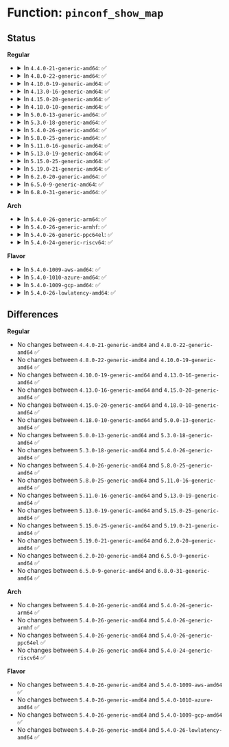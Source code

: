 # Function: <code>pinconf_show_map</code>

## Status
<b>Regular</b>
<ul>
<li>
<details>
<summary>In <code>4.4.0-21-generic-amd64</code>: ✅</summary>

```c
void pinconf_show_map(struct seq_file * s, const struct pinctrl_map * map)
```

```json
{
  "name": "pinconf_show_map",
  "collision_type": "Unique Global",
  "inline_type": "No",
  "funcs": [
    {
      "addr": 18446744071583175952,
      "name": "pinconf_show_map",
      "external": true,
      "loc": "drivers/pinctrl/pinconf.c:227",
      "file": "drivers/pinctrl/pinconf.c",
      "inline": "seen, unknown",
      "caller_inline": [],
      "caller_func": [
        "drivers/pinctrl/core.c:pinctrl_maps_show"
      ]
    }
  ],
  "symbols": [
    {
      "addr": 18446744071583175952,
      "name": "pinconf_show_map",
      "section": ".text",
      "bind": "STB_GLOBAL",
      "size": 121
    }
  ]
}
```
</details>
</li>
<li>
<details>
<summary>In <code>4.8.0-22-generic-amd64</code>: ✅</summary>

```c
void pinconf_show_map(struct seq_file * s, const struct pinctrl_map * map)
```

```json
{
  "name": "pinconf_show_map",
  "collision_type": "Unique Global",
  "inline_type": "No",
  "funcs": [
    {
      "addr": 18446744071583472704,
      "name": "pinconf_show_map",
      "external": true,
      "loc": "drivers/pinctrl/pinconf.c:227",
      "file": "drivers/pinctrl/pinconf.c",
      "inline": "seen, unknown",
      "caller_inline": [],
      "caller_func": [
        "drivers/pinctrl/core.c:pinctrl_maps_show"
      ]
    }
  ],
  "symbols": [
    {
      "addr": 18446744071583472704,
      "name": "pinconf_show_map",
      "section": ".text",
      "bind": "STB_GLOBAL",
      "size": 121
    }
  ]
}
```
</details>
</li>
<li>
<details>
<summary>In <code>4.10.0-19-generic-amd64</code>: ✅</summary>

```c
void pinconf_show_map(struct seq_file * s, const struct pinctrl_map * map)
```

```json
{
  "name": "pinconf_show_map",
  "collision_type": "Unique Global",
  "inline_type": "No",
  "funcs": [
    {
      "addr": 18446744071583600416,
      "name": "pinconf_show_map",
      "external": true,
      "loc": "drivers/pinctrl/pinconf.c:227",
      "file": "drivers/pinctrl/pinconf.c",
      "inline": "seen, unknown",
      "caller_inline": [],
      "caller_func": [
        "drivers/pinctrl/core.c:pinctrl_maps_show"
      ]
    }
  ],
  "symbols": [
    {
      "addr": 18446744071583600416,
      "name": "pinconf_show_map",
      "section": ".text",
      "bind": "STB_GLOBAL",
      "size": 121
    }
  ]
}
```
</details>
</li>
<li>
<details>
<summary>In <code>4.13.0-16-generic-amd64</code>: ✅</summary>

```c
void pinconf_show_map(struct seq_file * s, const struct pinctrl_map * map)
```

```json
{
  "name": "pinconf_show_map",
  "collision_type": "Unique Global",
  "inline_type": "No",
  "funcs": [
    {
      "addr": 18446744071583639520,
      "name": "pinconf_show_map",
      "external": true,
      "loc": "drivers/pinctrl/pinconf.c:238",
      "file": "drivers/pinctrl/pinconf.c",
      "inline": "seen, unknown",
      "caller_inline": [],
      "caller_func": [
        "drivers/pinctrl/core.c:pinctrl_maps_show"
      ]
    }
  ],
  "symbols": [
    {
      "addr": 18446744071583639520,
      "name": "pinconf_show_map",
      "section": ".text",
      "bind": "STB_GLOBAL",
      "size": 121
    }
  ]
}
```
</details>
</li>
<li>
<details>
<summary>In <code>4.15.0-20-generic-amd64</code>: ✅</summary>

```c
void pinconf_show_map(struct seq_file * s, const struct pinctrl_map * map)
```

```json
{
  "name": "pinconf_show_map",
  "collision_type": "Unique Global",
  "inline_type": "No",
  "funcs": [
    {
      "addr": 18446744071583885936,
      "name": "pinconf_show_map",
      "external": true,
      "loc": "drivers/pinctrl/pinconf.c:238",
      "file": "drivers/pinctrl/pinconf.c",
      "inline": "seen, unknown",
      "caller_inline": [],
      "caller_func": [
        "drivers/pinctrl/core.c:pinctrl_maps_show"
      ]
    }
  ],
  "symbols": [
    {
      "addr": 18446744071583885936,
      "name": "pinconf_show_map",
      "section": ".text",
      "bind": "STB_GLOBAL",
      "size": 121
    }
  ]
}
```
</details>
</li>
<li>
<details>
<summary>In <code>4.18.0-10-generic-amd64</code>: ✅</summary>

```c
void pinconf_show_map(struct seq_file * s, const struct pinctrl_map * map)
```

```json
{
  "name": "pinconf_show_map",
  "collision_type": "Unique Global",
  "inline_type": "No",
  "funcs": [
    {
      "addr": 18446744071584086608,
      "name": "pinconf_show_map",
      "external": true,
      "loc": "drivers/pinctrl/pinconf.c:238",
      "file": "drivers/pinctrl/pinconf.c",
      "inline": "seen, unknown",
      "caller_inline": [],
      "caller_func": [
        "drivers/pinctrl/core.c:pinctrl_maps_show"
      ]
    }
  ],
  "symbols": [
    {
      "addr": 18446744071584086608,
      "name": "pinconf_show_map",
      "section": ".text",
      "bind": "STB_GLOBAL",
      "size": 121
    }
  ]
}
```
</details>
</li>
<li>
<details>
<summary>In <code>5.0.0-13-generic-amd64</code>: ✅</summary>

```c
void pinconf_show_map(struct seq_file * s, const struct pinctrl_map * map)
```

```json
{
  "name": "pinconf_show_map",
  "collision_type": "Unique Global",
  "inline_type": "No",
  "funcs": [
    {
      "addr": 18446744071584171200,
      "name": "pinconf_show_map",
      "external": true,
      "loc": "drivers/pinctrl/pinconf.c:238",
      "file": "drivers/pinctrl/pinconf.c",
      "inline": "seen, unknown",
      "caller_inline": [],
      "caller_func": [
        "drivers/pinctrl/core.c:pinctrl_maps_show"
      ]
    }
  ],
  "symbols": [
    {
      "addr": 18446744071584171200,
      "name": "pinconf_show_map",
      "section": ".text",
      "bind": "STB_GLOBAL",
      "size": 121
    }
  ]
}
```
</details>
</li>
<li>
<details>
<summary>In <code>5.3.0-18-generic-amd64</code>: ✅</summary>

```c
void pinconf_show_map(struct seq_file * s, const struct pinctrl_map * map)
```

```json
{
  "name": "pinconf_show_map",
  "collision_type": "Unique Global",
  "inline_type": "No",
  "funcs": [
    {
      "addr": 18446744071584359872,
      "name": "pinconf_show_map",
      "external": true,
      "loc": "drivers/pinctrl/pinconf.c:236",
      "file": "drivers/pinctrl/pinconf.c",
      "inline": "seen, unknown",
      "caller_inline": [],
      "caller_func": [
        "drivers/pinctrl/core.c:pinctrl_maps_show"
      ]
    }
  ],
  "symbols": [
    {
      "addr": 18446744071584359872,
      "name": "pinconf_show_map",
      "section": ".text",
      "bind": "STB_GLOBAL",
      "size": 121
    }
  ]
}
```
</details>
</li>
<li>
<details>
<summary>In <code>5.4.0-26-generic-amd64</code>: ✅</summary>

```c
void pinconf_show_map(struct seq_file * s, const struct pinctrl_map * map)
```

```json
{
  "name": "pinconf_show_map",
  "collision_type": "Unique Global",
  "inline_type": "No",
  "funcs": [
    {
      "addr": 18446744071584494672,
      "name": "pinconf_show_map",
      "external": true,
      "loc": "drivers/pinctrl/pinconf.c:236",
      "file": "drivers/pinctrl/pinconf.c",
      "inline": "seen, unknown",
      "caller_inline": [],
      "caller_func": [
        "drivers/pinctrl/core.c:pinctrl_maps_show"
      ]
    }
  ],
  "symbols": [
    {
      "addr": 18446744071584494672,
      "name": "pinconf_show_map",
      "section": ".text",
      "bind": "STB_GLOBAL",
      "size": 121
    }
  ]
}
```
</details>
</li>
<li>
<details>
<summary>In <code>5.8.0-25-generic-amd64</code>: ✅</summary>

```c
void pinconf_show_map(struct seq_file * s, const struct pinctrl_map * map)
```

```json
{
  "name": "pinconf_show_map",
  "collision_type": "Unique Global",
  "inline_type": "No",
  "funcs": [
    {
      "addr": 18446744071585159744,
      "name": "pinconf_show_map",
      "external": true,
      "loc": "drivers/pinctrl/pinconf.c:236",
      "file": "drivers/pinctrl/pinconf.c",
      "inline": "seen, unknown",
      "caller_inline": [],
      "caller_func": [
        "drivers/pinctrl/core.c:pinctrl_maps_show"
      ]
    }
  ],
  "symbols": [
    {
      "addr": 18446744071585159744,
      "name": "pinconf_show_map",
      "section": ".text",
      "bind": "STB_GLOBAL",
      "size": 121
    }
  ]
}
```
</details>
</li>
<li>
<details>
<summary>In <code>5.11.0-16-generic-amd64</code>: ✅</summary>

```c
void pinconf_show_map(struct seq_file * s, const struct pinctrl_map * map)
```

```json
{
  "name": "pinconf_show_map",
  "collision_type": "Unique Global",
  "inline_type": "No",
  "funcs": [
    {
      "addr": 18446744071585309488,
      "name": "pinconf_show_map",
      "external": true,
      "loc": "drivers/pinctrl/pinconf.c:236",
      "file": "drivers/pinctrl/pinconf.c",
      "inline": "seen, unknown",
      "caller_inline": [],
      "caller_func": [
        "drivers/pinctrl/core.c:pinctrl_maps_show"
      ]
    }
  ],
  "symbols": [
    {
      "addr": 18446744071585309488,
      "name": "pinconf_show_map",
      "section": ".text",
      "bind": "STB_GLOBAL",
      "size": 121
    }
  ]
}
```
</details>
</li>
<li>
<details>
<summary>In <code>5.13.0-19-generic-amd64</code>: ✅</summary>

```c
void pinconf_show_map(struct seq_file * s, const struct pinctrl_map * map)
```

```json
{
  "name": "pinconf_show_map",
  "collision_type": "Unique Global",
  "inline_type": "No",
  "funcs": [
    {
      "addr": 18446744071585194000,
      "name": "pinconf_show_map",
      "external": true,
      "loc": "drivers/pinctrl/pinconf.c:236",
      "file": "drivers/pinctrl/pinconf.c",
      "inline": "seen, unknown",
      "caller_inline": [],
      "caller_func": [
        "drivers/pinctrl/core.c:pinctrl_maps_show"
      ]
    }
  ],
  "symbols": [
    {
      "addr": 18446744071585194000,
      "name": "pinconf_show_map",
      "section": ".text",
      "bind": "STB_GLOBAL",
      "size": 121
    }
  ]
}
```
</details>
</li>
<li>
<details>
<summary>In <code>5.15.0-25-generic-amd64</code>: ✅</summary>

```c
void pinconf_show_map(struct seq_file * s, const struct pinctrl_map * map)
```

```json
{
  "name": "pinconf_show_map",
  "collision_type": "Unique Global",
  "inline_type": "No",
  "funcs": [
    {
      "addr": 18446744071585648000,
      "name": "pinconf_show_map",
      "external": true,
      "loc": "drivers/pinctrl/pinconf.c:236",
      "file": "drivers/pinctrl/pinconf.c",
      "inline": "seen, unknown",
      "caller_inline": [],
      "caller_func": [
        "drivers/pinctrl/core.c:pinctrl_maps_show"
      ]
    }
  ],
  "symbols": [
    {
      "addr": 18446744071585648000,
      "name": "pinconf_show_map",
      "section": ".text",
      "bind": "STB_GLOBAL",
      "size": 121
    }
  ]
}
```
</details>
</li>
<li>
<details>
<summary>In <code>5.19.0-21-generic-amd64</code>: ✅</summary>

```c
void pinconf_show_map(struct seq_file * s, const struct pinctrl_map * map)
```

```json
{
  "name": "pinconf_show_map",
  "collision_type": "Unique Global",
  "inline_type": "No",
  "funcs": [
    {
      "addr": 18446744071586809552,
      "name": "pinconf_show_map",
      "external": true,
      "loc": "drivers/pinctrl/pinconf.c:236",
      "file": "drivers/pinctrl/pinconf.c",
      "inline": "seen, unknown",
      "caller_inline": [],
      "caller_func": [
        "drivers/pinctrl/core.c:pinctrl_maps_show"
      ]
    }
  ],
  "symbols": [
    {
      "addr": 18446744071586809552,
      "name": "pinconf_show_map",
      "section": ".text",
      "bind": "STB_GLOBAL",
      "size": 135
    }
  ]
}
```
</details>
</li>
<li>
<details>
<summary>In <code>6.2.0-20-generic-amd64</code>: ✅</summary>

```c
void pinconf_show_map(struct seq_file * s, const struct pinctrl_map * map)
```

```json
{
  "name": "pinconf_show_map",
  "collision_type": "Unique Global",
  "inline_type": "No",
  "funcs": [
    {
      "addr": 18446744071587947920,
      "name": "pinconf_show_map",
      "external": true,
      "loc": "drivers/pinctrl/pinconf.c:236",
      "file": "drivers/pinctrl/pinconf.c",
      "inline": "seen, unknown",
      "caller_inline": [],
      "caller_func": [
        "drivers/pinctrl/core.c:pinctrl_maps_show"
      ]
    }
  ],
  "symbols": [
    {
      "addr": 18446744071587947920,
      "name": "pinconf_show_map",
      "section": ".text",
      "bind": "STB_GLOBAL",
      "size": 135
    }
  ]
}
```
</details>
</li>
<li>
<details>
<summary>In <code>6.5.0-9-generic-amd64</code>: ✅</summary>

```c
void pinconf_show_map(struct seq_file * s, const struct pinctrl_map * map)
```

```json
{
  "name": "pinconf_show_map",
  "collision_type": "Unique Global",
  "inline_type": "No",
  "funcs": [
    {
      "addr": 18446744071588222176,
      "name": "pinconf_show_map",
      "external": true,
      "loc": "drivers/pinctrl/pinconf.c:236",
      "file": "drivers/pinctrl/pinconf.c",
      "inline": "seen, unknown",
      "caller_inline": [],
      "caller_func": [
        "drivers/pinctrl/core.c:pinctrl_maps_show"
      ]
    }
  ],
  "symbols": [
    {
      "addr": 18446744071588222176,
      "name": "pinconf_show_map",
      "section": ".text",
      "bind": "STB_GLOBAL",
      "size": 137
    }
  ]
}
```
</details>
</li>
<li>
<details>
<summary>In <code>6.8.0-31-generic-amd64</code>: ✅</summary>

```c
void pinconf_show_map(struct seq_file * s, const struct pinctrl_map * map)
```

```json
{
  "name": "pinconf_show_map",
  "collision_type": "Unique Global",
  "inline_type": "No",
  "funcs": [
    {
      "addr": 18446744071588514960,
      "name": "pinconf_show_map",
      "external": true,
      "loc": "drivers/pinctrl/pinconf.c:238",
      "file": "drivers/pinctrl/pinconf.c",
      "inline": "seen, unknown",
      "caller_inline": [],
      "caller_func": [
        "drivers/pinctrl/core.c:pinctrl_maps_show"
      ]
    }
  ],
  "symbols": [
    {
      "addr": 18446744071588514960,
      "name": "pinconf_show_map",
      "section": ".text",
      "bind": "STB_GLOBAL",
      "size": 137
    }
  ]
}
```
</details>
</li>
</ul>
<b>Arch</b>
<ul>
<li>
<details>
<summary>In <code>5.4.0-26-generic-arm64</code>: ✅</summary>

```c
void pinconf_show_map(struct seq_file * s, const struct pinctrl_map * map)
```

```json
{
  "name": "pinconf_show_map",
  "collision_type": "Unique Global",
  "inline_type": "No",
  "funcs": [
    {
      "addr": 18446603336496514880,
      "name": "pinconf_show_map",
      "external": true,
      "loc": "drivers/pinctrl/pinconf.c:236",
      "file": "drivers/pinctrl/pinconf.c",
      "inline": "seen, unknown",
      "caller_inline": [],
      "caller_func": [
        "drivers/pinctrl/core.c:pinctrl_maps_show"
      ]
    }
  ],
  "symbols": [
    {
      "addr": 18446603336496514880,
      "name": "pinconf_show_map",
      "section": ".text",
      "bind": "STB_GLOBAL",
      "size": 156
    }
  ]
}
```
</details>
</li>
<li>
<details>
<summary>In <code>5.4.0-26-generic-armhf</code>: ✅</summary>

```c
void pinconf_show_map(struct seq_file * s, const struct pinctrl_map * map)
```

```json
{
  "name": "pinconf_show_map",
  "collision_type": "Unique Global",
  "inline_type": "No",
  "funcs": [
    {
      "addr": 3229819872,
      "name": "pinconf_show_map",
      "external": true,
      "loc": "drivers/pinctrl/pinconf.c:236",
      "file": "drivers/pinctrl/pinconf.c",
      "inline": "seen, unknown",
      "caller_inline": [],
      "caller_func": [
        "drivers/pinctrl/core.c:pinctrl_maps_show"
      ]
    }
  ],
  "symbols": [
    {
      "addr": 3229819872,
      "name": "pinconf_show_map",
      "section": ".text",
      "bind": "STB_GLOBAL",
      "size": 136
    }
  ]
}
```
</details>
</li>
<li>
<details>
<summary>In <code>5.4.0-26-generic-ppc64el</code>: ✅</summary>

```c
void pinconf_show_map(struct seq_file * s, const struct pinctrl_map * map)
```

```json
{
  "name": "pinconf_show_map",
  "collision_type": "Unique Global",
  "inline_type": "No",
  "funcs": [
    {
      "addr": 13835058055290733136,
      "name": "pinconf_show_map",
      "external": true,
      "loc": "drivers/pinctrl/pinconf.c:236",
      "file": "drivers/pinctrl/pinconf.c",
      "inline": "seen, unknown",
      "caller_inline": [],
      "caller_func": [
        "drivers/pinctrl/core.c:pinctrl_maps_show"
      ]
    }
  ],
  "symbols": [
    {
      "addr": 13835058055290733136,
      "name": "pinconf_show_map",
      "section": ".text",
      "bind": "STB_GLOBAL",
      "size": 200
    }
  ]
}
```
</details>
</li>
<li>
<details>
<summary>In <code>5.4.0-24-generic-riscv64</code>: ✅</summary>

```c
void pinconf_show_map(struct seq_file * s, const struct pinctrl_map * map)
```

```json
{
  "name": "pinconf_show_map",
  "collision_type": "Unique Global",
  "inline_type": "No",
  "funcs": [
    {
      "addr": 18446743936275431870,
      "name": "pinconf_show_map",
      "external": true,
      "loc": "drivers/pinctrl/pinconf.c:236",
      "file": "drivers/pinctrl/pinconf.c",
      "inline": "seen, unknown",
      "caller_inline": [],
      "caller_func": [
        "drivers/pinctrl/core.c:pinctrl_maps_show"
      ]
    }
  ],
  "symbols": [
    {
      "addr": 18446743936275431870,
      "name": "pinconf_show_map",
      "section": ".text",
      "bind": "STB_GLOBAL",
      "size": 142
    }
  ]
}
```
</details>
</li>
</ul>
<b>Flavor</b>
<ul>
<li>
<details>
<summary>In <code>5.4.0-1009-aws-amd64</code>: ✅</summary>

```c
void pinconf_show_map(struct seq_file * s, const struct pinctrl_map * map)
```

```json
{
  "name": "pinconf_show_map",
  "collision_type": "Unique Global",
  "inline_type": "No",
  "funcs": [
    {
      "addr": 18446744071584463424,
      "name": "pinconf_show_map",
      "external": true,
      "loc": "drivers/pinctrl/pinconf.c:236",
      "file": "drivers/pinctrl/pinconf.c",
      "inline": "seen, unknown",
      "caller_inline": [],
      "caller_func": [
        "drivers/pinctrl/core.c:pinctrl_maps_show"
      ]
    }
  ],
  "symbols": [
    {
      "addr": 18446744071584463424,
      "name": "pinconf_show_map",
      "section": ".text",
      "bind": "STB_GLOBAL",
      "size": 121
    }
  ]
}
```
</details>
</li>
<li>
<details>
<summary>In <code>5.4.0-1010-azure-amd64</code>: ✅</summary>

```c
void pinconf_show_map(struct seq_file * s, const struct pinctrl_map * map)
```

```json
{
  "name": "pinconf_show_map",
  "collision_type": "Unique Global",
  "inline_type": "No",
  "funcs": [
    {
      "addr": 18446744071584399104,
      "name": "pinconf_show_map",
      "external": true,
      "loc": "drivers/pinctrl/pinconf.c:236",
      "file": "drivers/pinctrl/pinconf.c",
      "inline": "seen, unknown",
      "caller_inline": [],
      "caller_func": [
        "drivers/pinctrl/core.c:pinctrl_maps_show"
      ]
    }
  ],
  "symbols": [
    {
      "addr": 18446744071584399104,
      "name": "pinconf_show_map",
      "section": ".text",
      "bind": "STB_GLOBAL",
      "size": 121
    }
  ]
}
```
</details>
</li>
<li>
<details>
<summary>In <code>5.4.0-1009-gcp-amd64</code>: ✅</summary>

```c
void pinconf_show_map(struct seq_file * s, const struct pinctrl_map * map)
```

```json
{
  "name": "pinconf_show_map",
  "collision_type": "Unique Global",
  "inline_type": "No",
  "funcs": [
    {
      "addr": 18446744071584446336,
      "name": "pinconf_show_map",
      "external": true,
      "loc": "drivers/pinctrl/pinconf.c:236",
      "file": "drivers/pinctrl/pinconf.c",
      "inline": "seen, unknown",
      "caller_inline": [],
      "caller_func": [
        "drivers/pinctrl/core.c:pinctrl_maps_show"
      ]
    }
  ],
  "symbols": [
    {
      "addr": 18446744071584446336,
      "name": "pinconf_show_map",
      "section": ".text",
      "bind": "STB_GLOBAL",
      "size": 121
    }
  ]
}
```
</details>
</li>
<li>
<details>
<summary>In <code>5.4.0-26-lowlatency-amd64</code>: ✅</summary>

```c
void pinconf_show_map(struct seq_file * s, const struct pinctrl_map * map)
```

```json
{
  "name": "pinconf_show_map",
  "collision_type": "Unique Global",
  "inline_type": "No",
  "funcs": [
    {
      "addr": 18446744071584552464,
      "name": "pinconf_show_map",
      "external": true,
      "loc": "drivers/pinctrl/pinconf.c:236",
      "file": "drivers/pinctrl/pinconf.c",
      "inline": "seen, unknown",
      "caller_inline": [],
      "caller_func": [
        "drivers/pinctrl/core.c:pinctrl_maps_show"
      ]
    }
  ],
  "symbols": [
    {
      "addr": 18446744071584552464,
      "name": "pinconf_show_map",
      "section": ".text",
      "bind": "STB_GLOBAL",
      "size": 121
    }
  ]
}
```
</details>
</li>
</ul>

## Differences
<b>Regular</b>
<ul>
<li>
No changes between <code>4.4.0-21-generic-amd64</code> and <code>4.8.0-22-generic-amd64</code> ✅
</li>
<li>
No changes between <code>4.8.0-22-generic-amd64</code> and <code>4.10.0-19-generic-amd64</code> ✅
</li>
<li>
No changes between <code>4.10.0-19-generic-amd64</code> and <code>4.13.0-16-generic-amd64</code> ✅
</li>
<li>
No changes between <code>4.13.0-16-generic-amd64</code> and <code>4.15.0-20-generic-amd64</code> ✅
</li>
<li>
No changes between <code>4.15.0-20-generic-amd64</code> and <code>4.18.0-10-generic-amd64</code> ✅
</li>
<li>
No changes between <code>4.18.0-10-generic-amd64</code> and <code>5.0.0-13-generic-amd64</code> ✅
</li>
<li>
No changes between <code>5.0.0-13-generic-amd64</code> and <code>5.3.0-18-generic-amd64</code> ✅
</li>
<li>
No changes between <code>5.3.0-18-generic-amd64</code> and <code>5.4.0-26-generic-amd64</code> ✅
</li>
<li>
No changes between <code>5.4.0-26-generic-amd64</code> and <code>5.8.0-25-generic-amd64</code> ✅
</li>
<li>
No changes between <code>5.8.0-25-generic-amd64</code> and <code>5.11.0-16-generic-amd64</code> ✅
</li>
<li>
No changes between <code>5.11.0-16-generic-amd64</code> and <code>5.13.0-19-generic-amd64</code> ✅
</li>
<li>
No changes between <code>5.13.0-19-generic-amd64</code> and <code>5.15.0-25-generic-amd64</code> ✅
</li>
<li>
No changes between <code>5.15.0-25-generic-amd64</code> and <code>5.19.0-21-generic-amd64</code> ✅
</li>
<li>
No changes between <code>5.19.0-21-generic-amd64</code> and <code>6.2.0-20-generic-amd64</code> ✅
</li>
<li>
No changes between <code>6.2.0-20-generic-amd64</code> and <code>6.5.0-9-generic-amd64</code> ✅
</li>
<li>
No changes between <code>6.5.0-9-generic-amd64</code> and <code>6.8.0-31-generic-amd64</code> ✅
</li>
</ul>
<b>Arch</b>
<ul>
<li>
No changes between <code>5.4.0-26-generic-amd64</code> and <code>5.4.0-26-generic-arm64</code> ✅
</li>
<li>
No changes between <code>5.4.0-26-generic-amd64</code> and <code>5.4.0-26-generic-armhf</code> ✅
</li>
<li>
No changes between <code>5.4.0-26-generic-amd64</code> and <code>5.4.0-26-generic-ppc64el</code> ✅
</li>
<li>
No changes between <code>5.4.0-26-generic-amd64</code> and <code>5.4.0-24-generic-riscv64</code> ✅
</li>
</ul>
<b>Flavor</b>
<ul>
<li>
No changes between <code>5.4.0-26-generic-amd64</code> and <code>5.4.0-1009-aws-amd64</code> ✅
</li>
<li>
No changes between <code>5.4.0-26-generic-amd64</code> and <code>5.4.0-1010-azure-amd64</code> ✅
</li>
<li>
No changes between <code>5.4.0-26-generic-amd64</code> and <code>5.4.0-1009-gcp-amd64</code> ✅
</li>
<li>
No changes between <code>5.4.0-26-generic-amd64</code> and <code>5.4.0-26-lowlatency-amd64</code> ✅
</li>
</ul>
